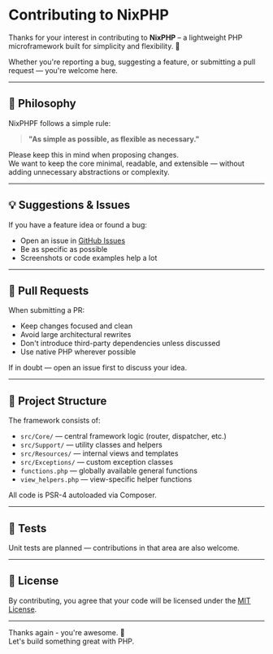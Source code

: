 # Contributing to NixPHP

Thanks for your interest in contributing to **NixPHP** – a lightweight PHP microframework built for simplicity and flexibility. 🙌

Whether you're reporting a bug, suggesting a feature, or submitting a pull request — you're welcome here.

---

## 🧠 Philosophy

NixPHPF follows a simple rule:

> **"As simple as possible, as flexible as necessary."**

Please keep this in mind when proposing changes.  
We want to keep the core minimal, readable, and extensible — without adding unnecessary abstractions or complexity.

---

## 💡 Suggestions & Issues

If you have a feature idea or found a bug:
- Open an issue in [GitHub Issues](https://github.com/nixphp/framework/issues)
- Be as specific as possible
- Screenshots or code examples help a lot

---

## 🔧 Pull Requests

When submitting a PR:

- Keep changes focused and clean
- Avoid large architectural rewrites
- Don't introduce third-party dependencies unless discussed
- Use native PHP wherever possible

If in doubt — open an issue first to discuss your idea.

---

## 📁 Project Structure

The framework consists of:

- `src/Core/` — central framework logic (router, dispatcher, etc.)
- `src/Support/` — utility classes and helpers
- `src/Resources/` — internal views and templates
- `src/Exceptions/` — custom exception classes
- `functions.php` — globally available general functions
- `view_helpers.php` — view-specific helper functions

All code is PSR-4 autoloaded via Composer.

---

## 🧪 Tests

Unit tests are planned — contributions in that area are also welcome.

---

## 📄 License

By contributing, you agree that your code will be licensed under the [MIT License](LICENSE).

---

Thanks again - you're awesome. 🚀  
Let's build something great with PHP.
